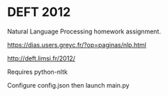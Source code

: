 # DEFT 2012

Natural Language Processing homework assignment.

https://dias.users.greyc.fr/?op=paginas/nlp.html

http://deft.limsi.fr/2012/

Requires python-nltk

Configure config.json then launch main.py
